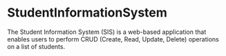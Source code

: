# StudentInformationSystem
The Student Information System (SIS) is a web-based application that enables users to perform CRUD (Create, Read, Update, Delete) operations on a list of students.
